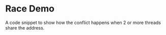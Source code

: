 # Race Demo

A code snippet to show how the conflict happens when 2 or more threads share the address.